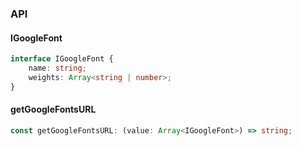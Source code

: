 

### API

#### IGoogleFont

```ts
interface IGoogleFont {
    name: string;
    weights: Array<string | number>;
}
```

#### getGoogleFontsURL

```ts
const getGoogleFontsURL: (value: Array<IGoogleFont>) => string;
```

